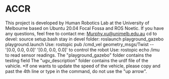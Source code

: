 # ACCR
This project is developed by Human Robotics Lab at the University of Melbourne based on Ubuntu 20.04 Focal Fossa and ROS Noetic. If you have any questions, feel free to contact me: Murphy.xu@unimelb.edu.au
cd to devel: source setup.bash
stay in devel folder: roslaunch playground_gazebo playground.launch
Use: rostopic pub /cmd_vel geometry_msgs/Twist -- '[0.0, 0.0, 0.0]' '[0.0, 0.0, 0.0]' to control the robot
Use: rostopic echo /imu to read sensor readings.
The "playground_gazebo" folder contains the testing field
The "ugv_description" folder contains the urdf file of the vahicle.
*If one wants to update the speed of the vehicle, please copy and past the 4th line or type in the command, do not use the "up arrow".
